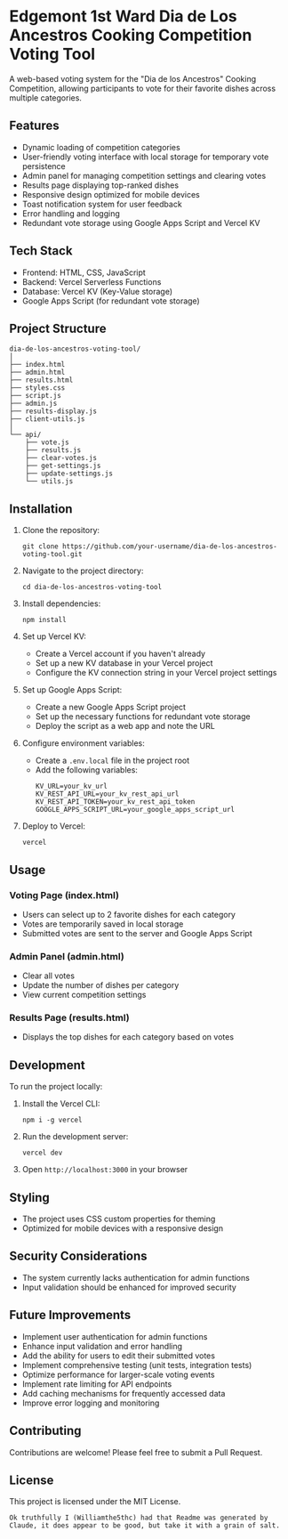 # Edgemont 1st Ward Dia de Los Ancestros Cooking Competition Voting Tool

A web-based voting system for the "Dia de los Ancestros" Cooking Competition, allowing participants to vote for their favorite dishes across multiple categories.

## Features

- Dynamic loading of competition categories
- User-friendly voting interface with local storage for temporary vote persistence
- Admin panel for managing competition settings and clearing votes
- Results page displaying top-ranked dishes
- Responsive design optimized for mobile devices
- Toast notification system for user feedback
- Error handling and logging
- Redundant vote storage using Google Apps Script and Vercel KV

## Tech Stack

- Frontend: HTML, CSS, JavaScript
- Backend: Vercel Serverless Functions
- Database: Vercel KV (Key-Value storage)
- Google Apps Script (for redundant vote storage)

## Project Structure

```
dia-de-los-ancestros-voting-tool/
│
├── index.html
├── admin.html
├── results.html
├── styles.css
├── script.js
├── admin.js
├── results-display.js
├── client-utils.js
│
└── api/
    ├── vote.js
    ├── results.js
    ├── clear-votes.js
    ├── get-settings.js
    ├── update-settings.js
    └── utils.js
```

## Installation

1. Clone the repository:
   ```
   git clone https://github.com/your-username/dia-de-los-ancestros-voting-tool.git
   ```

2. Navigate to the project directory:
   ```
   cd dia-de-los-ancestros-voting-tool
   ```

3. Install dependencies:
   ```
   npm install
   ```

4. Set up Vercel KV:
   - Create a Vercel account if you haven't already
   - Set up a new KV database in your Vercel project
   - Configure the KV connection string in your Vercel project settings

5. Set up Google Apps Script:
   - Create a new Google Apps Script project
   - Set up the necessary functions for redundant vote storage
   - Deploy the script as a web app and note the URL

6. Configure environment variables:
   - Create a `.env.local` file in the project root
   - Add the following variables:
     ```
     KV_URL=your_kv_url
     KV_REST_API_URL=your_kv_rest_api_url
     KV_REST_API_TOKEN=your_kv_rest_api_token
     GOOGLE_APPS_SCRIPT_URL=your_google_apps_script_url
     ```

7. Deploy to Vercel:
   ```
   vercel
   ```

## Usage

### Voting Page (index.html)
- Users can select up to 2 favorite dishes for each category
- Votes are temporarily saved in local storage
- Submitted votes are sent to the server and Google Apps Script

### Admin Panel (admin.html)
- Clear all votes
- Update the number of dishes per category
- View current competition settings

### Results Page (results.html)
- Displays the top dishes for each category based on votes

## Development

To run the project locally:

1. Install the Vercel CLI:
   ```
   npm i -g vercel
   ```

2. Run the development server:
   ```
   vercel dev
   ```

3. Open `http://localhost:3000` in your browser

## Styling
- The project uses CSS custom properties for theming
- Optimized for mobile devices with a responsive design

## Security Considerations

- The system currently lacks authentication for admin functions
- Input validation should be enhanced for improved security

## Future Improvements

- Implement user authentication for admin functions
- Enhance input validation and error handling
- Add the ability for users to edit their submitted votes
- Implement comprehensive testing (unit tests, integration tests)
- Optimize performance for larger-scale voting events
- Implement rate limiting for API endpoints
- Add caching mechanisms for frequently accessed data
- Improve error logging and monitoring

## Contributing

Contributions are welcome! Please feel free to submit a Pull Request.

## License

This project is licensed under the MIT License.
```
Ok truthfully I (Williamthe5thc) had that Readme was generated by Claude, it does appear to be good, but take it with a grain of salt.
